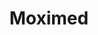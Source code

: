 ---
layout: startup_page
title: "Moximed"
id: "moximed.com"
permalink: "/moximedmoximed.com04152025/"
website: "https://www.moximed.com/"
funding_round: "Series D"
funding_amount: "$61M"
investors: "Elevage Medical Technologies, Cormorant Asset Management, Warren Point Capital, New Enterprise Associates (NEA), Future Fund, Advent Life Sciences, Gilde Healthcare, Vertex Ventures HC, GBS Venture Partners, Morgenthaler Ventures"
about: "Moximed is a medical device company focused on improving knee osteoarthritis (OA) treatment. Their MISHA Knee System, an implantable shock absorber, alleviates pain, improves function, and may delay total knee replacement. The device is designed to reduce weight load on diseased joints, helping patients maintain active lifestyles."
markets: "Medtech, Medical Devices, Biotechnology, Health Care"
hq: "Fremont, California, United States"
founded_year: "2007"
linkedin: "https://www.linkedin.com/company/moximed"
twitter: "https://twitter.com/moximed"
instagram: ""
facebook: "https://www.facebook.com/pages/Moximed/591967767509035"
crunchbase: "https://www.crunchbase.com/organization/moximed"
pitchbook: "https://pitchbook.com/profiles/company/42708-16"

# SEO Optimization
meta_title: "Moximed - Series D Funding ($61M)"
meta_description: "Moximed, Moximed is a medical device company focused on improving knee osteoarthritis (OA) treatment. Their MISHA Knee System, an implantable shock absorber, a..."
meta_keywords: "Moximed, Medtech, Medical Devices, Biotechnology, Health Care, Series D funding"
canonical_url: "https://pkprojectstartups.github.io/projectstartups.com/moximedmoximed.com04152025/"
---